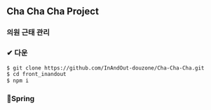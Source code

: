 ## Cha Cha Cha Project
### 의원 근태 관리


### ✔ 다운
```bash
$ git clone https://github.com/InAndOut-douzone/Cha-Cha-Cha.git
$ cd front_inandout
$ npm i
```

### 🌈Spring
